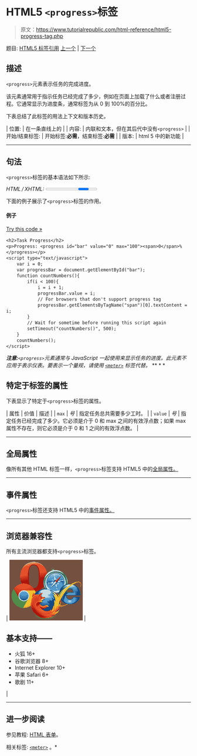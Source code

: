 # HTML5 `<progress>`标签

> 原文：<https://www.tutorialrepublic.com/html-reference/html5-progress-tag.php>

题目: [HTML5 标签引用](html5-tags.php) [上一个](html-pre-tag.php) | [下一个](html-q-tag.php)

## 描述

`<progress>`元素表示任务的完成进度。

该元素通常用于指示任务已经完成了多少，例如在页面上加载了什么或者注册过程。它通常显示为进度条，通常标签为从 0 到 100%的百分比。

下表总结了此标签的用法上下文和版本历史。

| 位置: | 在一条直线上的 |
| 内容: | 内联和文本，但在其后代中没有`<progress>` |
| 开始/结束标签: | 开始标签:**必需**，结束标签:**必需** |
| 版本: | html 5 中的新功能 |

* * *

## 句法

`<progress>`标签的基本语法如下所示:

*HTML / XHTML:* <progress> ... </progress>

下面的例子展示了`<progress>`标签的作用。

#### 例子

[Try this code »](../codelab.php?topic=html5&file=progress-tag "Try this code using online Editor")

```
<h2>Task Progress</h2>
<p>Progress: <progress id="bar" value="0" max="100"><span>0</span>%</progress></p>
<script type="text/javascript">
    var i = 0;
    var progressBar = document.getElementById("bar");
    function countNumbers(){
        if(i < 100){
            i = i + 1;
            progressBar.value = i;
            // For browsers that don't support progress tag
            progressBar.getElementsByTagName("span")[0].textContent = i;
        }
        // Wait for sometime before running this script again
        setTimeout("countNumbers()", 500);
    }
    countNumbers();
</script>
```

 ***注意:**`<progress>`元素通常与 JavaScript 一起使用来显示任务的进度。此元素不应用于表示仪表。要表示一个量规，请使用 [`<meter>`](html5-meter-tag.php) 标签代替。*  ** * *

## 特定于标签的属性

下表显示了特定于`<progress>`标签的属性。

| 属性 | 价值 | 描述 |
| `max` | *号* | 指定任务总共需要多少工时。 |
| `value` | *号* | 指定任务已经完成了多少。它必须是介于 0 和 max 之间的有效浮点数；如果 max 属性不存在，则它必须是介于 0 和 1 之间的有效浮点数。 |

* * *

## 全局属性

像所有其他 HTML 标签一样，`<progress>`标签支持 HTML5 中的[全局属性。](html5-global-attributes.php)

* * *

## 事件属性

`<progress>`标签还支持 HTML5 中的[事件属性。](html5-event-attributes.php)

* * *

## 浏览器兼容性

所有主流浏览器都支持`<progress>`标签。

| ![Browsers Icon](img/e9331123c77668c1832e541c2fca1002.png) | 

## 基本支持——

*   火狐 16+
*   谷歌浏览器 8+
*   Internet Explorer 10+
*   苹果 Safari 6+
*   歌剧 11+

 |

* * *

## 进一步阅读

参见教程: [HTML 表单](../html-tutorial/html-forms.php)。

相关标签: [`<meter>`](html5-meter-tag.php) 。*